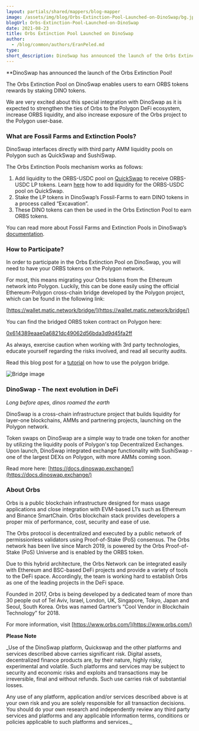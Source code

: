 ```yaml
---
layout: partials/shared/mappers/blog-mapper
image: /assets/img/blog/Orbs-Extinction-Pool-Launched-on-DinoSwap/bg.jpeg
blogUrl: Orbs-Extinction-Pool-Launched-on-DinoSwap
date: 2021-08-23
title: Orbs Extinction Pool Launched on DinoSwap
author:
  - /blog/common/authors/EranPeled.md
type:
short_description: DinoSwap has announced the launch of the Orbs Extinction Pool!
---
```


**DinoSwap has announced the launch of the Orbs Extinction Pool!

The Orbs Extinction Pool on DinoSwap enables users to earn ORBS tokens rewards by staking DINO tokens.

We are very excited about this special integration with DinoSwap as it is expected to strengthen the ties of Orbs to the Polygon DeFi ecosystem, increase ORBS liquidity, and also increase exposure of the Orbs project to the Polygon user-base.



### What are Fossil Farms and Extinction Pools?

DinoSwap interfaces directly with third party AMM liquidity pools on Polygon such as QuickSwap and SushiSwap. 

The Orbs Extinction Pools mechanism works as follows:

1. Add liquidity to the ORBS-USDC pool on [QuickSwap](https://quickswap.exchange/#/swap) to receive ORBS-USDC LP tokens. Learn [here](https://www.orbs.com/orbs-is-now-live-on-quickswap/) how to add liquidity for the  ORBS-USDC pool on QuickSwap.
2. Stake the LP tokens in DinoSwap’s Fossil-Farms to earn DINO tokens in a process called “Excavation”. 
3. These DINO tokens can then be used in the Orbs Extinction Pool to earn ORBS tokens.

You can read more about Fossil Farms and Extinction Pools in DinoSwap’s [documentation](https://docs.dinoswap.exchange/).



### How to Participate?

In order to participate in the Orbs Extinction Pool on DinoSwap, you will need to have your ORBS tokens on the Polygon network. 

For most, this means migrating your Orbs tokens from the Ethereum network into Polygon. Luckily, this can be done easily using the official Ethereum-Polygon cross-chain bridge developed by the Polygon project, which can be found in the following link:

[https://wallet.matic.network/bridge/](https://wallet.matic.network/bridge/)

You can find the bridged ORBS token contract on Polygon here:

[0x614389eaae0a6821dc49062d56bda3d9d45fa2ff](https://polygonscan.com/token/0x614389eaae0a6821dc49062d56bda3d9d45fa2ff)

As always, exercise caution when working with 3rd party technologies, educate yourself regarding the risks involved, and read all security audits.

Read this blog post for a [tutorial](https://www.orbs.com/how-to-bridge-orbs-tokens-onto-the-polygon-network/) on how to use the polygon bridge.

![Bridge image](/assets/img/blog/Orbs-Extinction-Pool-Launched-on-DinoSwap/image1.jpeg)


### DinoSwap - The next evolution in DeFi

_Long before apes, dinos roamed the earth_

DinoSwap is a cross-chain infrastructure project that builds liquidity for layer-one blockchains, AMMs and partnering projects, launching on the Polygon network.

Token swaps on DinoSwap are a simple way to trade one token for another by utilizing the liquidity pools of Polygon's top Decentralized Exchanges. Upon launch, DinoSwap integrated exchange functionality with SushiSwap - one of the largest DEXs on Polygon, with more AMMs coming soon.

Read more here: [https://docs.dinoswap.exchange/](https://docs.dinoswap.exchange/)


### About Orbs
 
Orbs is a public blockchain infrastructure designed for mass usage applications and close integration with EVM-based L1’s such as Ethereum and Binance SmartChain. Orbs blockchain stack provides developers a proper mix of performance, cost, security and ease of use.

The Orbs protocol is decentralized and executed by a public network of permissionless validators using Proof-of-Stake (PoS) consensus. The Orbs network has been live since March 2019, is powered by the Orbs Proof-of-Stake (PoS) Universe and is enabled by the ORBS token.

Due to this hybrid architecture, the Orbs Network can be integrated easily with Ethereum and BSC-based DeFi projects and provide a variety of tools to the DeFi space. Accordingly, the team is working hard to establish Orbs as one of the leading projects in the DeFi space.

Founded in 2017, Orbs is being developed by a dedicated team of more than 30 people out of Tel Aviv, Israel, London, UK, Singapore, Tokyo, Japan and Seoul, South Korea. Orbs was named Gartner’s “Cool Vendor in Blockchain Technology” for 2018.

For more information, visit [https://www.orbs.com/](https://www.orbs.com/)

<div class='line-separator'> </div>

**Please Note**

_Use of the DinoSwap platform, Quickswap and the other platforms and services described above carries significant risk. Digital assets, decentralized finance products are, by their nature, highly risky, experimental and volatile. Such platforms and services may be subject to security and economic risks and exploits and transactions may be irreversible, final and without refunds. Such use carries risk of substantial losses. 

Any use of any platform, application and/or services described above is at your own risk and you are solely responsible for all transaction decisions. You should do your own research and independently review any third party services and platforms and any applicable information terms, conditions or policies applicable to such platforms and services._

